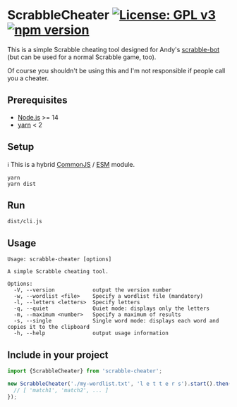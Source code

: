 # ScrabbleCheater [![License: GPL v3](https://img.shields.io/badge/License-GPLv3-blue.svg)](https://www.gnu.org/licenses/gpl-3.0) [![npm version](https://img.shields.io/npm/v/scrabble-cheater.svg?style=flat)](https://www.npmjs.com/package/scrabble-cheater)

This is a simple Scrabble cheating tool designed for Andy's [scrabble-bot](https://github.com/AndyLnd/scrabble-bot) (but can be used for a normal Scrabble game, too).

Of course you shouldn't be using this and I'm not responsible if people call you a cheater.

## Prerequisites

- [Node.js](https://nodejs.org) >= 14
- [yarn](https://classic.yarnpkg.com) < 2

## Setup

ℹ️ This is a hybrid [CommonJS](https://nodejs.org/docs/latest/api/modules.html#modules-commonjs-modules) / [ESM](https://nodejs.org/api/esm.html#introduction) module.

```
yarn
yarn dist
```

## Run

```
dist/cli.js
```

## Usage

```
Usage: scrabble-cheater [options]

A simple Scrabble cheating tool.

Options:
  -V, --version            output the version number
  -w, --wordlist <file>    Specify a wordlist file (mandatory)
  -l, --letters <letters>  Specify letters
  -q, --quiet              Quiet mode: displays only the letters
  -m, --maximum <number>   Specify a maximum of results
  -s, --single             Single word mode: displays each word and copies it to the clipboard
  -h, --help               output usage information
```

## Include in your project

```ts
import {ScrabbleCheater} from 'scrabble-cheater';

new ScrabbleCheater('./my-wordlist.txt', 'l e t t e r s').start().then(matches => {
  // [ 'match1', 'match2', ... ]
});
```
